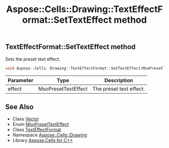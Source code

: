 ﻿---
title: Aspose::Cells::Drawing::TextEffectFormat::SetTextEffect method
linktitle: SetTextEffect
second_title: Aspose.Cells for C++ API Reference
description: 'Aspose::Cells::Drawing::TextEffectFormat::SetTextEffect method. Sets the preset text effect in C++.'
type: docs
weight: 600
url: /cpp/aspose.cells.drawing/texteffectformat/settexteffect/
---
## TextEffectFormat::SetTextEffect method


Sets the preset text effect.

```cpp
void Aspose::Cells::Drawing::TextEffectFormat::SetTextEffect(MsoPresetTextEffect effect)
```


| Parameter | Type | Description |
| --- | --- | --- |
| effect | MsoPresetTextEffect | The preset text effect. |

## See Also

* Class [Vector](../../../aspose.cells/vector/)
* Enum [MsoPresetTextEffect](../../msopresettexteffect/)
* Class [TextEffectFormat](../)
* Namespace [Aspose::Cells::Drawing](../../)
* Library [Aspose.Cells for C++](../../../)
